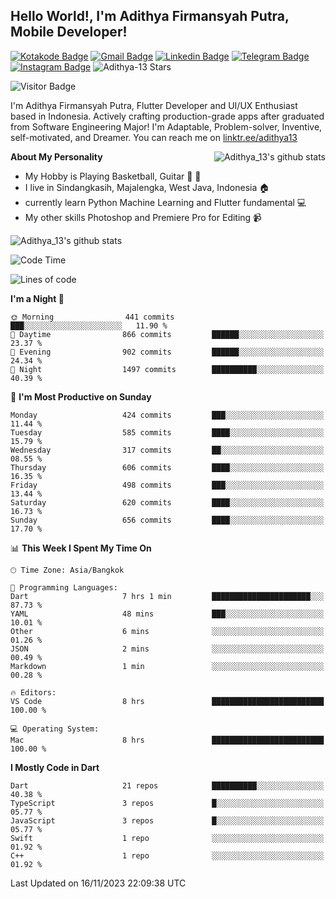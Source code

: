 
## Hello World!, I'm Adithya Firmansyah Putra, Mobile Developer!

[![Kotakode Badge](https://img.shields.io/badge/-Kotakode-green?style=plastic&logo=Kotakode&link=https://kotakode.com/users/527/adithya-13)](https://kotakode.com/users/527/adithya-13)
[![Gmail Badge](https://img.shields.io/badge/-Gmail-white?style=plastic&logo=Gmail&link=mailto:aditputrafirmansyah@gmail.com)](mailto:aditputrafirmansyah@gmail.com)
[![Linkedin Badge](https://img.shields.io/badge/-LinkedIn-blue?style=plastic&logo=Linkedin&link=https://www.linkedin.com/in/aditputrafirmansyah/)](https://www.linkedin.com/in/aditputrafirmansyah/) 
[![Telegram Badge](https://img.shields.io/badge/-Telegram-blue?style=plastic&logo=telegram&link=https://t.me/Adithya_13)](https://t.me/Adithya_13) 
[![Instagram Badge](https://img.shields.io/badge/-Instagram-white?style=plastic&logo=instagram&link=https://www.instagram.com/adithya_firmansyahputra/)](https://www.instagram.com/adithya_firmansyahputra/)
![Adithya-13 Stars](https://img.shields.io/github/stars/Adithya-13?affiliations=OWNER&style=social)

![Visitor Badge](https://visitor-badge.laobi.icu/badge?page_id=Adithya-13.Adithya-13)

I'm Adithya Firmansyah Putra, Flutter Developer and UI/UX Enthusiast based in Indonesia. Actively crafting production-grade apps after graduated from Software Engineering Major! I'm Adaptable, Problem-solver, Inventive, self-motivated, and Dreamer. You can reach me on [linktr.ee/adithya13](https://linktr.ee/adithya13)

<img align="right" alt="Adithya_13's github stats" src="https://github-readme-stats.vercel.app/api/top-langs/?username=Adithya-13&theme=radical&show_icons=true&hide_border=true&line_height=24"/>

**About My Personality**

- My Hobby is Playing Basketball, Guitar :basketball: :guitar: 
- I live in Sindangkasih, Majalengka, West Java, Indonesia :house:
- currently learn Python Machine Learning and Flutter fundamental :computer:
- My other skills Photoshop and Premiere Pro for Editing :video_camera:

<img alt="Adithya_13's github stats" src="https://github-readme-stats.vercel.app/api?username=Adithya-13&count_private=true&show_icons=true&hide_border=true&include_all_commits=true&line_height=24&theme=radical"/>

<!--START_SECTION:waka-->
![Code Time](http://img.shields.io/badge/Code%20Time-2%2C028%20hrs%2052%20mins-blue)

![Lines of code](https://img.shields.io/badge/From%20Hello%20World%20I%27ve%20Written-2.2%20million%20lines%20of%20code-blue)

**I'm a Night 🦉** 

```text
🌞 Morning                441 commits         ███░░░░░░░░░░░░░░░░░░░░░░   11.90 % 
🌆 Daytime                866 commits         ██████░░░░░░░░░░░░░░░░░░░   23.37 % 
🌃 Evening                902 commits         ██████░░░░░░░░░░░░░░░░░░░   24.34 % 
🌙 Night                  1497 commits        ██████████░░░░░░░░░░░░░░░   40.39 % 
```
📅 **I'm Most Productive on Sunday** 

```text
Monday                   424 commits         ███░░░░░░░░░░░░░░░░░░░░░░   11.44 % 
Tuesday                  585 commits         ████░░░░░░░░░░░░░░░░░░░░░   15.79 % 
Wednesday                317 commits         ██░░░░░░░░░░░░░░░░░░░░░░░   08.55 % 
Thursday                 606 commits         ████░░░░░░░░░░░░░░░░░░░░░   16.35 % 
Friday                   498 commits         ███░░░░░░░░░░░░░░░░░░░░░░   13.44 % 
Saturday                 620 commits         ████░░░░░░░░░░░░░░░░░░░░░   16.73 % 
Sunday                   656 commits         ████░░░░░░░░░░░░░░░░░░░░░   17.70 % 
```


📊 **This Week I Spent My Time On** 

```text
🕑︎ Time Zone: Asia/Bangkok

💬 Programming Languages: 
Dart                     7 hrs 1 min         ██████████████████████░░░   87.73 % 
YAML                     48 mins             ███░░░░░░░░░░░░░░░░░░░░░░   10.01 % 
Other                    6 mins              ░░░░░░░░░░░░░░░░░░░░░░░░░   01.26 % 
JSON                     2 mins              ░░░░░░░░░░░░░░░░░░░░░░░░░   00.49 % 
Markdown                 1 min               ░░░░░░░░░░░░░░░░░░░░░░░░░   00.28 % 

🔥 Editors: 
VS Code                  8 hrs               █████████████████████████   100.00 % 

💻 Operating System: 
Mac                      8 hrs               █████████████████████████   100.00 % 
```

**I Mostly Code in Dart** 

```text
Dart                     21 repos            ██████████░░░░░░░░░░░░░░░   40.38 % 
TypeScript               3 repos             █░░░░░░░░░░░░░░░░░░░░░░░░   05.77 % 
JavaScript               3 repos             █░░░░░░░░░░░░░░░░░░░░░░░░   05.77 % 
Swift                    1 repo              ░░░░░░░░░░░░░░░░░░░░░░░░░   01.92 % 
C++                      1 repo              ░░░░░░░░░░░░░░░░░░░░░░░░░   01.92 % 
```




 Last Updated on 16/11/2023 22:09:38 UTC
<!--END_SECTION:waka-->
